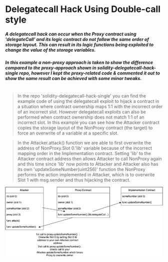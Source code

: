 # Delegatecall Hack Using Double-call style

##### A delegatecall hack can occur when the Proxy contract using 'delegateCall' and its logic contract do not follow the same order of storage layout. This can result in its logic functions being exploited to change the value of the storage variables.

##### In this example a non-proxy approach is taken to show the difference compared to the proxy-approach shown in solidity-delegatecall-hack-single repo, however I kept the proxy-related code & commented it out to show the same result can be achieved with some minor tweaks.
#
#

  >In the repo 'solidity-delegatecall-hack-single' you can find the example code of using the delegatecall exploit to hijack a contract in a situation where contract ownership maps 1:1 with the incorrect order of an incorrect slot. However delegatecall exploits can also be performed when contract ownership does not match 1:1 of an incorrect slot. In this example you can see how the Attacker contract copies the storage layout of the NonProxy contract (the target) to force an overwrite of a variable at a specific slot. 
  
  >In the Attacker.attack() function we are able to first overwrite the address of NonProxy.Slot 0.'lib' variable because of the incorrect mapping order in the Implementation contract. Setting 'lib' to the Attacker contract address then allows Attacker to call NonProxy again and this time since 'lib' now points to Attacker and Attacker also has its own 'updateSomeNumber(uint256)' function the NonProxy performs the action implemented in Attacker, which is to overwrite Slot 1 with msg.sender and thus hijacking the contract.

  ![](./dflow.drawio.png)